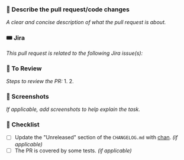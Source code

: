 ### 💬 Describe the pull request/code changes
_A clear and concise description of what the pull request is about._

### 🎟️ Jira
_This pull request is related to the following Jira issue(s):_

### 🔢 To Review
_Steps to review the PR:_
1. 
2. 

### 📸 Screenshots
_If applicable, add screenshots to help explain the task._

### 📝 Checklist
- [ ] Update the "Unreleased" section of the `CHANGELOG.md` with [chan](https://github.com/geut/chan/tree/main/packages/chan).  _(if applicable)_
- [ ] The PR is covered by some tests. _(if applicable)_

[comment]: <> (Add the Jira ticket if needed/applicable)
[comment]: <> (Add steps to review the PR if needed/applicable)
[comment]: <> (Add others conditions to allow the PR to be merged if needed/applicable)

